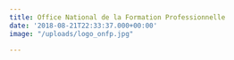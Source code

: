 ```yaml
---
title: Office National de la Formation Professionnelle
date: '2018-08-21T22:33:37.000+00:00'
image: "/uploads/logo_onfp.jpg"

---
```

